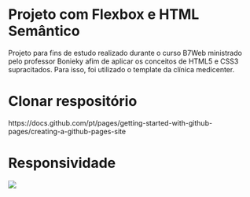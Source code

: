 # Projeto com Flexbox e HTML Semântico

<p>
Projeto para fins de estudo realizado durante o curso B7Web ministrado pelo professor Bonieky afim de aplicar os conceitos de HTML5 e CSS3 supracitados. Para isso, foi utilizado o template da clínica medicenter.
</p>

# Clonar respositório

<p>
https://docs.github.com/pt/pages/getting-started-with-github-pages/creating-a-github-pages-site
</p>

# Responsividade

<img src="Responsividade.gif"/>
